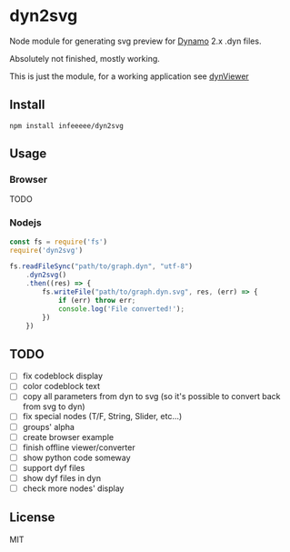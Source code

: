# dyn2svg

Node module for generating svg preview for [Dynamo](https://dynamobim.org/) 2.x .dyn files.

Absolutely not finished, mostly working.

This is just the module, for a working application see [dynViewer](https://github.com/infeeeee/dynViewer)

## Install

```
npm install infeeeee/dyn2svg
```

## Usage

### Browser

TODO

### Nodejs

``` javascript
const fs = require('fs')
require('dyn2svg')

fs.readFileSync("path/to/graph.dyn", "utf-8")
    .dyn2svg()
    .then((res) => {
        fs.writeFile("path/to/graph.dyn.svg", res, (err) => {
            if (err) throw err;
            console.log('File converted!');
        })
    })
```

## TODO

- [ ] fix codeblock display
- [ ] color codeblock text
- [ ] copy all parameters from dyn to svg (so it's possible to convert back from svg to dyn)
- [ ] fix special nodes (T/F, String, Slider, etc...)
- [ ] groups' alpha
- [ ] create browser example
- [ ] finish offline viewer/converter
- [ ] show python code someway
- [ ] support dyf files
- [ ] show dyf files in dyn
- [ ] check more nodes' display

## License

MIT